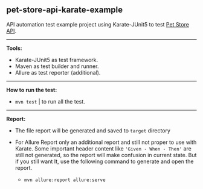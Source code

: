 ## pet-store-api-karate-example

API automation test example project using Karate-JUnit5 to test [Pet Store API](https://editor.swagger.io/).

---
<b>Tools:</b>
- Karate-JUnit5 as test framework.
- Maven as test builder and runner.
- Allure as test reporter (additional).
---
<b>How to run the test:</b>
- `mvn test` | to run all the test.
---

<b>Report:</b>

- The file report will be generated and saved to `target` directory

- For Allure Report only an additional report and still not proper to use with Karate. Some important header content like `'Given - When - Then'` are still not generated, so the report will make confusion in current state. But if you still want It, use the following command to generate and open the report.
    - `mvn allure:report allure:serve`